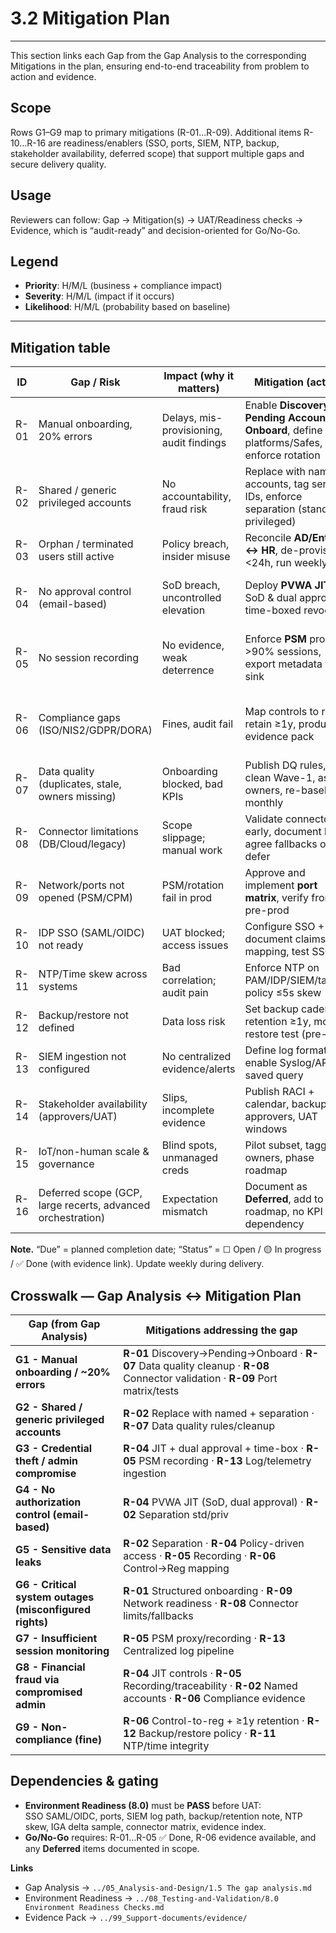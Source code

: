 # 3.2 Mitigation Plan
---
This section links each Gap from the Gap Analysis to the corresponding Mitigations in the plan, ensuring end-to-end traceability from problem to action and evidence.

## Scope
Rows G1–G9 map to primary mitigations (R-01…R-09). 
Additional items R-10…R-16 are readiness/enablers (SSO, ports, SIEM, NTP, backup, stakeholder availability, deferred scope) 
that support multiple gaps and secure delivery quality.

## Usage 
Reviewers can follow: Gap → Mitigation(s) → UAT/Readiness checks → Evidence, which is “audit-ready” and decision-oriented for Go/No-Go.

## Legend
- **Priority**: H/M/L (business + compliance impact)
- **Severity**: H/M/L (impact if it occurs)
- **Likelihood**: H/M/L (probability based on baseline)

---

## Mitigation table

| ID | Gap / Risk | Impact (why it matters) | Mitigation (action) | BR map | Owner | Due | Evidence | Priority | Sev | Lik | Status |
|---|---|---|---|---|---|---|---|:---:|:---:|:---:|:---:|
| R-01 | Manual onboarding, 20% errors | Delays, mis-provisioning, audit findings | Enable **Discovery → Pending Accounts → Onboard**, define platforms/Safes, enforce rotation | BR-01 | PAM Admin | ☐ | Pending export + Job Monitor | H | H | M | ☐ |
| R-02 | Shared / generic privileged accounts | No accountability, fraud risk | Replace with named accounts, tag service IDs, enforce separation (standard ≠ privileged) | BR-01 | IGA + IT Ops | ☐ | Inventory CSV + owner list | H | H | M | ☐ |
| R-03 | Orphan / terminated users still active | Policy breach, insider misuse | Reconcile **AD/Entra ↔ HR**, de-provision <24h, run weekly delta | BR-00 | IGA | ☐ | DQ report + delta sample | H | H | M | ☐ |
| R-04 | No approval control (email-based) | SoD breach, uncontrolled elevation | Deploy **PVWA JIT** with SoD & dual approval; time-boxed revocation | BR-02 | PAM Admin + BLD | ☐ | PVWA policy + approval log | H | H | M | ☐ |
| R-05 | No session recording | No evidence, weak deterrence | Enforce **PSM** proxy for >90% sessions, export metadata to log sink | BR-03 | PAM Admin + SOC | ☐ | PSM recording + metadata file | H | H | M | ☐ |
| R-06 | Compliance gaps (ISO/NIS2/GDPR/DORA) | Fines, audit fail | Map controls to regs, retain ≥1y, produce evidence pack | BR-01/02/03 | BA + Compliance | ☐ | Control-to-reg map + retention note | H | H | M | ☐ |
| R-07 | Data quality (duplicates, stale, owners missing) | Onboarding blocked, bad KPIs | Publish DQ rules, clean Wave-1, assign owners, re-baseline monthly | BR-00 | BA + IGA + IT Ops | ☐ | DQ dashboard + owners list | M | M | M | ☐ |
| R-08 | Connector limitations (DB/Cloud/legacy) | Scope slippage; manual work | Validate connectors early, document limits, agree fallbacks or defer | BR-01/03 | PAM Eng + App/DB Owners | ☐ | Connector matrix + test screenshot | M | M | M | ☐ |
| R-09 | Network/ports not opened (PSM/CPM) | PSM/rotation fail in prod | Approve and implement **port matrix**, verify from pre-prod | BR-01/03 | Network + PAM Eng | ☐ | Port matrix + test output | H | H | M | ☐ |
| R-10 | IDP SSO (SAML/OIDC) not ready | UAT blocked; access issues | Configure SSO + MFA, document claims mapping, test SSO | BR-02 | IDP Team + PAM Eng | ☐ | SSO mapping note + test | H | M | M | ☐ |
| R-11 | NTP/Time skew across systems | Bad correlation; audit pain | Enforce NTP on PAM/IDP/SIEM/targets, policy ≤5s skew | BR-03 | Infra + SOC | ☐ | Time check table | M | M | M | ☐ |
| R-12 | Backup/restore not defined | Data loss risk | Set backup cadence + retention ≥1y, monthly restore test (pre-prod) | BR-03 | Infra + PAM Eng | ☐ | Backup policy + restore log | M | H | L | ☐ |
| R-13 | SIEM ingestion not configured | No centralized evidence/alerts | Define log format, enable Syslog/API, saved query | BR-03 | SOC | ☐ | Log sample + query note | M | M | M | ☐ |
| R-14 | Stakeholder availability (approvers/UAT) | Slips, incomplete evidence | Publish RACI + calendar, backup approvers, UAT windows | BR-02 | PL + BA | ☐ | RACI + calendar | M | M | M | ☐ |
| R-15 | IoT/non-human scale & governance | Blind spots, unmanaged creds | Pilot subset, tagging & owners, phase roadmap | BR-01/03 | IoT Owner + BA | ☐ | Pilot scope + inventory | M | M | L | ☐ |
| R-16 | Deferred scope (GCP, large recerts, advanced orchestration) | Expectation mismatch | Document as **Deferred**, add to roadmap, no KPI dependency | BR-— | BA + PL | ☐ | Roadmap page + deferred list | M | L | M | ☐ |

**Note.** “Due” = planned completion date; “Status” = ☐ Open / 🟡 In progress / ✅ Done (with evidence link). Update weekly during delivery.

## Crosswalk — Gap Analysis ↔ Mitigation Plan

| Gap (from Gap Analysis) | Mitigations addressing the gap |
|---|---|
| **G1 - Manual onboarding / ~20% errors** | **R-01** Discovery→Pending→Onboard · **R-07** Data quality cleanup · **R-08** Connector validation · **R-09** Port matrix/tests |
| **G2 - Shared / generic privileged accounts** | **R-02** Replace with named + separation · **R-07** Data quality rules/cleanup |
| **G3 - Credential theft / admin compromise** | **R-04** JIT + dual approval + time-box · **R-05** PSM recording · **R-13** Log/telemetry ingestion |
| **G4 - No authorization control (email-based)** | **R-04** PVWA JIT (SoD, dual approval) · **R-02** Separation std/priv |
| **G5 - Sensitive data leaks** | **R-02** Separation · **R-04** Policy-driven access · **R-05** Recording · **R-06** Control→Reg mapping |
| **G6 - Critical system outages (misconfigured rights)** | **R-01** Structured onboarding · **R-09** Network readiness · **R-08** Connector limits/fallbacks |
| **G7 - Insufficient session monitoring** | **R-05** PSM proxy/recording · **R-13** Centralized log pipeline |
| **G8 - Financial fraud via compromised admin** | **R-04** JIT controls · **R-05** Recording/traceability · **R-02** Named accounts · **R-06** Compliance evidence |
| **G9 - Non-compliance (fine)** | **R-06** Control-to-reg + ≥1y retention · **R-12** Backup/restore policy · **R-11** NTP/time integrity |


## Dependencies & gating

- **Environment Readiness (8.0)** must be **PASS** before UAT:  
  SSO SAML/OIDC, ports, SIEM log path, backup/retention note, NTP skew, IGA delta sample, connector matrix, evidence index.  
- **Go/No-Go** requires: R-01…R-05 ✅ Done, R-06 evidence available, and any **Deferred** items documented in scope.

**Links**  
- Gap Analysis → `../05_Analysis-and-Design/1.5 The gap analysis.md`  
- Environment Readiness → `../08_Testing-and-Validation/8.0 Environment Readiness Checks.md`  
- Evidence Pack → `../99_Support-documents/evidence/`

